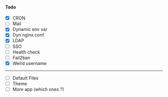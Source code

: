#### Todo

-   [x] CRON
-   [ ] Mail
-   [x] Dynamic env var
-   [x] Dyn nginx conf
-   [x] LDAP
-   [ ] SSO
-   [ ] Health check
-   [ ] Fail2ban
-   [x] Weird username

---

-   [ ] Default Files
-   [ ] Theme
-   [ ] More app (which ones ?)
